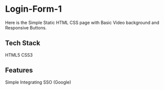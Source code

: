 # Login-Form-1
Here is the Simple Static HTML CSS page with Basic Video background and Responsive Buttons.

## Tech Stack
HTML5 
CSS3 

## Features
Simple 
Integrating SSO (Google)
